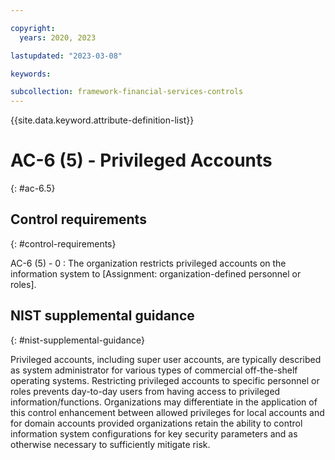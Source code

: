 ```yaml
---

copyright:
  years: 2020, 2023

lastupdated: "2023-03-08"

keywords:

subcollection: framework-financial-services-controls
---
```


{{site.data.keyword.attribute-definition-list}}

               
# AC-6 (5) - Privileged Accounts
{: #ac-6.5}

## Control requirements
{: #control-requirements}

AC-6 (5) - 0
    : The organization restricts privileged accounts on the information system to [Assignment: organization-defined personnel or roles].

## NIST supplemental guidance
{: #nist-supplemental-guidance}

Privileged accounts, including super user accounts, are typically described as system administrator for various types of commercial off-the-shelf operating systems. Restricting privileged accounts to specific personnel or roles prevents day-to-day users from having access to privileged information/functions. Organizations may differentiate in the application of this control enhancement between allowed privileges for local accounts and for domain accounts provided organizations retain the ability to control information system configurations for key security parameters and as otherwise necessary to sufficiently mitigate risk.






